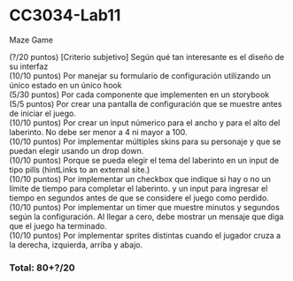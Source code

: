 # CC3034-Lab11
Maze Game

(?/20 puntos) [Criterio subjetivo] Según qué tan interesante es el diseño de su interfaz <br>
(10/10 puntos) Por manejar su formulario de configuración utilizando un único estado en un único hook <br>
(5/30 puntos) Por cada componente que implementen en un storybook <br>
(5/5 puntos) Por crear una pantalla de configuración que se muestre antes de iniciar el juego. <br>
(10/10 puntos) Por crear un input númerico para el ancho y para el alto del laberinto. No debe ser menor a 4 ni mayor a 100.  <br>
(10/10 puntos) Por implementar múltiples skins para su personaje y que se puedan elegir usando un drop down. <br>
(10/10 puntos) Porque se pueda elegir el tema del laberinto en un input de tipo pills (hintLinks to an external site.) <br>
(10/10 puntos) Por implementar un checkbox que indique si hay o no un límite de tiempo para completar el laberinto.  y un input para ingresar el tiempo en segundos antes de que se considere el juego como perdido. <br> 
(10/10 puntos) Por implementar un timer que muestre minutos y segundos según la configuración. Al llegar a cero, debe mostrar un mensaje que diga que el juego ha terminado.  <br>
(10/10 puntos) Por implementar sprites distintas cuando el jugador cruza a la derecha, izquierda, arriba y abajo.  <br>

### Total: 80+?/20
